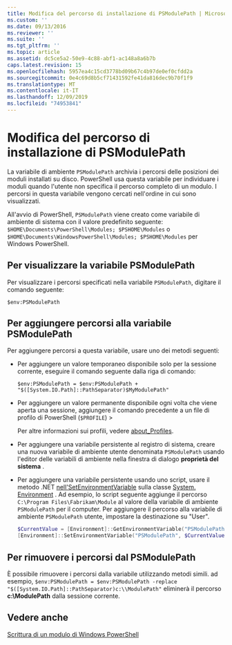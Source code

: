 ```yaml
---
title: Modifica del percorso di installazione di PSModulePath | Microsoft Docs
ms.custom: ''
ms.date: 09/13/2016
ms.reviewer: ''
ms.suite: ''
ms.tgt_pltfrm: ''
ms.topic: article
ms.assetid: dc5ce5a2-50e9-4c88-abf1-ac148a8a6b7b
caps.latest.revision: 15
ms.openlocfilehash: 5957ea4c15cd3778bd09b67c4b97de0ef0cfdd2a
ms.sourcegitcommit: 0e4c69d8b5cf71431592fe41da816dec9b70f1f9
ms.translationtype: MT
ms.contentlocale: it-IT
ms.lasthandoff: 12/09/2019
ms.locfileid: "74953841"
---
```

# <a name="modifying-the-psmodulepath-installation-path"></a>Modifica del percorso di installazione di PSModulePath

La variabile di ambiente `PSModulePath` archivia i percorsi delle posizioni dei moduli installati su disco. PowerShell usa questa variabile per individuare i moduli quando l'utente non specifica il percorso completo di un modulo. I percorsi in questa variabile vengono cercati nell'ordine in cui sono visualizzati.

All'avvio di PowerShell, `PSModulePath` viene creato come variabile di ambiente di sistema con il valore predefinito seguente: `$HOME\Documents\PowerShell\Modules; $PSHOME\Modules` o `$HOME\Documents\WindowsPowerShell\Modules; $PSHOME\Modules` per Windows PowerShell.

## <a name="to-view-the-psmodulepath-variable"></a>Per visualizzare la variabile PSModulePath

Per visualizzare i percorsi specificati nella variabile `PSModulePath`, digitare il comando seguente:

`$env:PSModulePath`

## <a name="to-add-locations-to-the-psmodulepath-variable"></a>Per aggiungere percorsi alla variabile PSModulePath

Per aggiungere percorsi a questa variabile, usare uno dei metodi seguenti:

- Per aggiungere un valore temporaneo disponibile solo per la sessione corrente, eseguire il comando seguente dalla riga di comando:

  `$env:PSModulePath = $env:PSModulePath + "$([System.IO.Path]::PathSeparator)$MyModulePath"`

- Per aggiungere un valore permanente disponibile ogni volta che viene aperta una sessione, aggiungere il comando precedente a un file di profilo di PowerShell (`$PROFILE`) >

  Per altre informazioni sui profili, vedere [about_Profiles](/powershell/module/microsoft.powershell.core/about/about_profiles).

- Per aggiungere una variabile persistente al registro di sistema, creare una nuova variabile di ambiente utente denominata `PSModulePath` usando l'editor delle variabili di ambiente nella finestra di dialogo **proprietà del sistema** .

- Per aggiungere una variabile persistente usando uno script, usare il metodo .NET [nell'SetEnvironmentVariable](https://docs.microsoft.com/dotnet/api/system.environment.setenvironmentvariable) sulla classe [System. Environment](https://docs.microsoft.com/dotnet/api/system.environment) . Ad esempio, lo script seguente aggiunge il percorso `C:\Program Files\Fabrikam\Module` al valore della variabile di ambiente `PSModulePath` per il computer. Per aggiungere il percorso alla variabile di ambiente `PSModulePath` utente, impostare la destinazione su "User".

  ```powershell
  $CurrentValue = [Environment]::GetEnvironmentVariable("PSModulePath", "Machine")
  [Environment]::SetEnvironmentVariable("PSModulePath", $CurrentValue + [System.IO.Path]::PathSeparator + "C:\Program Files\Fabrikam\Modules", "Machine")

  ```

## <a name="to-remove-locations-from-the-psmodulepath"></a>Per rimuovere i percorsi dal PSModulePath

È possibile rimuovere i percorsi dalla variabile utilizzando metodi simili. ad esempio, `$env:PSModulePath = $env:PSModulePath -replace "$([System.IO.Path]::PathSeparator)c:\\ModulePath"` eliminerà il percorso **c:\ModulePath** dalla sessione corrente.

## <a name="see-also"></a>Vedere anche

[Scrittura di un modulo di Windows PowerShell](./writing-a-windows-powershell-module.md)
